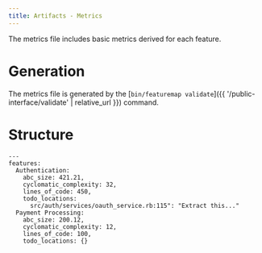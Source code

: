 ```yaml
---
title: Artifacts - Metrics
---
```


The metrics file includes basic metrics derived for each feature.

# Generation

The metrics file is generated by the [`bin/featuremap validate`]({{ '/public-interface/validate' | relative_url }}) command.

# Structure

```
---
features:
  Authentication:
    abc_size: 421.21,
    cyclomatic_complexity: 32,
    lines_of_code: 450,
    todo_locations:
      src/auth/services/oauth_service.rb:115": "Extract this..."
  Payment Processing:
    abc_size: 200.12,
    cyclomatic_complexity: 12,
    lines_of_code: 100,
    todo_locations: {}
```
